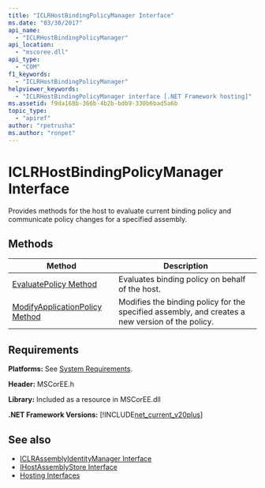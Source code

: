 ```yaml
---
title: "ICLRHostBindingPolicyManager Interface"
ms.date: "03/30/2017"
api_name: 
  - "ICLRHostBindingPolicyManager"
api_location: 
  - "mscoree.dll"
api_type: 
  - "COM"
f1_keywords: 
  - "ICLRHostBindingPolicyManager"
helpviewer_keywords: 
  - "ICLRHostBindingPolicyManager interface [.NET Framework hosting]"
ms.assetid: f9da168b-366b-4b2b-bdb9-330b6bad5a6b
topic_type: 
  - "apiref"
author: "rpetrusha"
ms.author: "ronpet"
---
```

# ICLRHostBindingPolicyManager Interface
Provides methods for the host to evaluate current binding policy and communicate policy changes for a specified assembly.  
  
## Methods  
  
|Method|Description|  
|------------|-----------------|  
|[EvaluatePolicy Method](../../../../docs/framework/unmanaged-api/hosting/iclrhostbindingpolicymanager-evaluatepolicy-method.md)|Evaluates binding policy on behalf of the host.|  
|[ModifyApplicationPolicy Method](../../../../docs/framework/unmanaged-api/hosting/iclrhostbindingpolicymanager-modifyapplicationpolicy-method.md)|Modifies the binding policy for the specified assembly, and creates a new version of the policy.|  
  
## Requirements  
 **Platforms:** See [System Requirements](../../../../docs/framework/get-started/system-requirements.md).  
  
 **Header:** MSCorEE.h  
  
 **Library:** Included as a resource in MSCorEE.dll  
  
 **.NET Framework Versions:** [!INCLUDE[net_current_v20plus](../../../../includes/net-current-v20plus-md.md)]  
  
## See also
- [ICLRAssemblyIdentityManager Interface](../../../../docs/framework/unmanaged-api/hosting/iclrassemblyidentitymanager-interface.md)
- [IHostAssemblyStore Interface](../../../../docs/framework/unmanaged-api/hosting/ihostassemblystore-interface.md)
- [Hosting Interfaces](../../../../docs/framework/unmanaged-api/hosting/hosting-interfaces.md)
